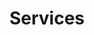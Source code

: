 ---
title: Services
menu:
  main:
    weight: 1
  footer:
    weight: 1
seo:
  page_title:
  meta_description:
  featured_image:
hero: 
  enabled: true
  heading: Our Services
  sub_heading:
  body:
    Dr. Emily provides safe and effective chiropractic adjustments for all ages. Dr. Emily has training in diversified, Thompson, and Activator, as well as many more techniques.


    At Chiropractic Family we provide services to those who are infants to elderly.
  button:
    enabled: true
    open_in_new_tab: true
    button_url: #
    button_text: Visit Us
  image:
    image_url: /uploads/artistic-branch.jpg
    image_alt: Artistic Branch
  image1:
    image_url: /uploads/stock-baby-image.jpg
    image_alt:  Stock Image Baby
who_we_service:
  enabled: true
  content:
    - heading: pregnancy
      benefits: >-
        * Reduce labor average labor times

        * Increase comfort during pregnancy

        * Support natural labor

        * Relieve neck, back, + pelvic pain
        
        * Utilizes the Webster Technique
        
        * Alleviate nausea, reflux + indigestion
    - heading: infants
      benefits: >-
        * Alignment after birth

        * Alleviate growing pains

        * Reduce excessive crying

        * Helps gas pain + constipation

        * Treat nursing issues

        * Proper development
    - heading: kiddos
      benefits: >-
        * Ease colic symptoms

        * Address constipation

        * Prevent ear infections

        * Boost immune system function

        * Improve sleep

        * Coordination
    - heading: adults
      benefits: >-
        * Improve energy + focus

        * Manage stress + moods

        * Reduce inflammation

        * Pain relief

        * Added mobility

        * Sciatica treatment
block:
  heading: what to expect
  enabled: true
  content:
    - heading: "Consultation and Examination:"
      body: 
        During your first visit Dr. Emily will take a detailed health history and discuss your health concerns, goals, and reason for your visit. After the initial consultation, we will perform a comprehensive chiropractic exam.
    - heading: "Report of findings:"
      body: 
        Your report of findings is scheduled after your initial consultation. This allows the doctor to have time to interpret and understand your chiropractic exam and come up with a treatment plan specifically for you. The report of findings is a detailed report of what you need to help solve the problem that brought you into our office. With your individual care in mind, we are hoping to be the solution to your concerns.
    - heading: "Continuing care:"
      body: 
        Your adjustments will be given by Dr. Emily, and anything else that she sees necessary to help you on your healing journey. Stretching and exercises may be recommended to help you feel great. Please ask questions along the way! We are excited to be able to be part of your health journey.
  button: 
    enabled: false
    button_url: #
    button_text: 
  image:
    image_url: /uploads/back-exam-group.jpg
    image_alt: Image of a patient getting a back exam
  image1:
    image_url: /uploads/back-massage-group.jpg
    image_alt: Image of a patient getting a back massage
---